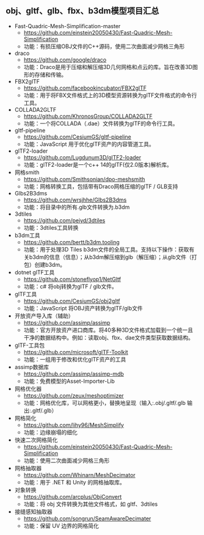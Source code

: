 ## obj、gltf、glb、fbx、b3dm模型项目汇总
- Fast-Quadric-Mesh-Simplification-master 
	- https://github.com/einstein20050430/Fast-Quadric-Mesh-Simplification
	- 功能：有损压缩OBJ文件的C++源码，使用二次曲面减少网格三角形
- draco
	- https://github.com/google/draco
	- 功能：Draco是用于压缩和解压缩3D几何网格和点云的库。旨在改善3D图形的存储和传输。
- FBX2glTF
	- https://github.com/facebookincubator/FBX2glTF
	- 功能：用于将FBX文件格式上的3D模型资源转换为glTF文件格式的命令行工具。
- COLLADA2GLTF
	- https://github.com/KhronosGroup/COLLADA2GLTF
	- 功能：一个将COLLADA（.dae）文件转换为glTF的命令行工具。
- gltf-pipeline
	- https://github.com/CesiumGS/gltf-pipeline
	- 功能：JavaScript 用于优化glTF资产的内容管道工具。
- glTF2-loader
	- https://github.com/Lugdunum3D/glTF2-loader
	- 功能：glTF2-loader是一个c++ 14的glTF(仅2.0版本)解析库。
- 网格smith
	- https://github.com/Smithsonian/dpo-meshsmith
	- 功能：网格转换工具，包括带有Draco网格压缩的glTF / GLB支持
- Glbs2B3dms
	- https://github.com/wrsjhhe/Glbs2B3dms
	- 功能：将目录中的所有.glb文件转换为.b3dm
- 3dtiles
	- https://github.com/peiyd/3dtiles
	- 功能：3dtiles工具转换
- b3dm工具
	- https://github.com/bertt/b3dm.tooling
	- 功能：用于处理3D Tiles b3dm文件的全局工具。支持以下操作：获取有关b3dm的信息（信息）；从b3dm解压缩到glb（解压缩）；从glb文件（打包）创建b3dm。
- dotnet glTF工具
	- https://github.com/stoneflyop1/NetGltf
	- 功能：c# 将obj转换为glTF / glb文件。
- glTF工具
	- https://github.com/CesiumGS/obj2gltf
	- 功能：JavaScript 将OBJ资产转换为glTF/glb文件
- 开放资产导入库（辅助）
	- https://github.com/assimp/assimp
	- 功能：官方开放资产进口商库。将40多种3D文件格式加载到一个统一且干净的数据结构中。例如：读取obj、fbx、dae文件类型获取数据结构。
- glTF-工具包
	- https://github.com/microsoft/glTF-Toolkit
	- 功能：一组用于修改和优化glTF资产的工具
- assimp数据库
	- https://github.com/assimp/assimp-mdb
	- 功能：免费模型的Asset-Importer-Lib
- 网格优化器
	- https://github.com/zeux/meshoptimizer
	- 功能：网格优化库，可以网格更小，替换地呈现（输入:.obj/.gltf/.glb 输出:.gltf/.glb）
- 网格简化
	- https://github.com/lihy96/MeshSimplify
	- 功能：边缘崩塌的细化
- 快速二次网格简化
	- https://github.com/einstein20050430/Fast-Quadric-Mesh-Simplification
	- 功能：使用二次曲面减少网格三角形
- 网格抽取器
	- https://github.com/Whinarn/MeshDecimator
	- 功能：用于 .NET 和 Unity 的网格抽取库。
- 对象转换
	- https://github.com/arcplus/ObjConvert
	- 功能：将 obj 文件转换为其他文件格式，如 gltf、3dtiles
- 接缝感知抽取器
	- https://github.com/songrun/SeamAwareDecimater
	- 功能：保留 UV 边界的网格简化